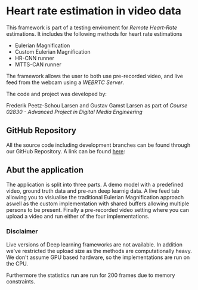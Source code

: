 # Heart rate estimation in video data
This framework is part of a testing enviroment for *Remote Heart-Rate* estimations. 
It includes the following methods for heart rate estimations
- Eulerian Magnification
- Custom Eulerian Magnification
- HR-CNN runner
- MTTS-CAN runner

The framework allows the user to both use pre-recorded video, and live feed from the webcam using a *WEBRTC Server*.

The code and project was developed by: 

Frederik Peetz-Schou Larsen and Gustav Gamst Larsen as part of *Course 02830 - Advanced Project in Digital Media Engineering*


## GitHub Repository 
All the source code including development branches can be found through our GitHub Repository. A link can be found [here](https://github.com/s180820/Eulerian_Magnificaiton):  


## Abut the application
The application is split into three parts. 
A demo model with a predefined video, ground truth data and pre-run deep learnig data. A live feed tab allowing you to visiualise the traditional Eulerian Magnification approach aswell as the custom implementation with shared buffers allowing multiple persons to be present. Finally a pre-recorded video setting where you can upload a video and run either of the four implementations. 


### Disclaimer

Live versions of Deep learning frameworks are not available. In addition we've restricted the upload size as the methods are computationally heavy. We don't assume GPU based hardware, so the implementations are run on the CPU. 

Furthermore the statistics run are run for 200 frames due to memory constraints.

